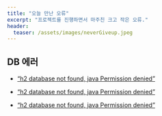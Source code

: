 ```yaml
---
title: "오늘 만난 오류"
excerpt: "프로젝트를 진행하면서 마주친 크고 작은 오류."
header:
  teaser: /assets/images/neverGiveup.jpeg
---
```


## DB 에러

- [“h2 database not found, java Permission denied”](_posts/2022-02-06-error-1)

- [“h2 database not found, java Permission denied”](_posts/2022-02-06-error-1/)

- [“h2 database not found, java Permission denied”](/Users/sanha/Desktop/Sanha_blog/_posts/2022-02-06-error-1/)